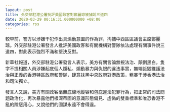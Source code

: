 ```yaml
---
layout: post
title: 外交部駐港公署批評美國政客對鄭麗琼被捕說三道四
date: 2020-03-29 00:16:31.000000000 +08:00
categories: rss
---
```


較早前，警方以涉嫌干犯作出具煽動意圖的作為罪，拘捕中西區區議會主席鄭麗琼。外交部駐港公署發言人批評美國政客和有關機構對警隊依法處理有關事件說三道四，對此表示強烈不滿和堅決反對。

新華社報道，外交部駐港公署發言人表示，美方有關言論無視法治、顛倒黑白，隻字不提相關人員涉嫌起底個人隱私、煽動暴力與仇恨的違法事實，無端詆毀維護法治與正義的香港特區政府和警隊，肆意抹黑中央政府對港政策，粗暴干涉香港法治和司法獨立。

發言人又說，美方有關政客毫無底線地縱容和包庇違法犯罪行為，把正常的司法問題政治化，再次暴露他們根深蒂固的意識形態偏見、虛偽的雙重標準和唯恐香港不亂的險惡用心，又說他們的圖謀永遠不會得逞。
